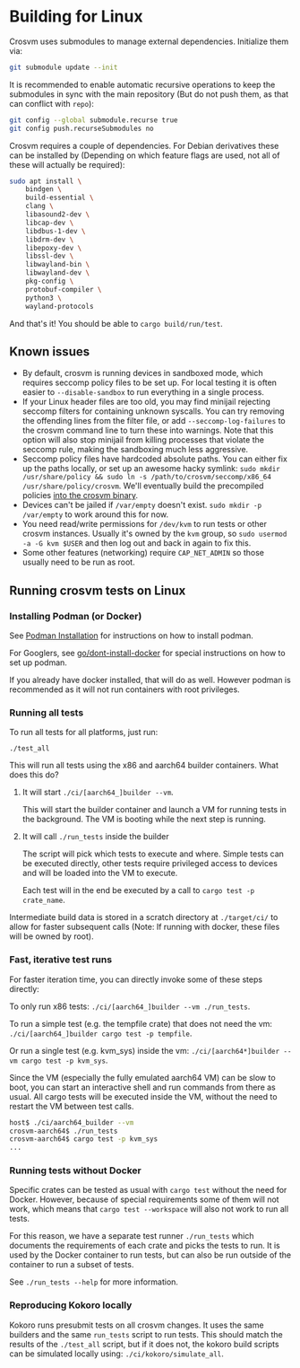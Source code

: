 # Building for Linux

Crosvm uses submodules to manage external dependencies. Initialize them via:

```sh
git submodule update --init
```

It is recommended to enable automatic recursive operations to keep the
submodules in sync with the main repository (But do not push them, as that can
conflict with `repo`):

```sh
git config --global submodule.recurse true
git config push.recurseSubmodules no
```

Crosvm requires a couple of dependencies. For Debian derivatives these can be
installed by (Depending on which feature flags are used, not all of these will
actually be required):

```sh
sudo apt install \
    bindgen \
    build-essential \
    clang \
    libasound2-dev \
    libcap-dev \
    libdbus-1-dev \
    libdrm-dev \
    libepoxy-dev \
    libssl-dev \
    libwayland-bin \
    libwayland-dev \
    pkg-config \
    protobuf-compiler \
    python3 \
    wayland-protocols
```

And that's it! You should be able to `cargo build/run/test`.

## Known issues

-   By default, crosvm is running devices in sandboxed mode, which requires
    seccomp policy files to be set up. For local testing it is often easier to
    `--disable-sandbox` to run everything in a single process.
-   If your Linux header files are too old, you may find minijail rejecting
    seccomp filters for containing unknown syscalls. You can try removing the
    offending lines from the filter file, or add `--seccomp-log-failures` to the
    crosvm command line to turn these into warnings. Note that this option will
    also stop minijail from killing processes that violate the seccomp rule,
    making the sandboxing much less aggressive.
-   Seccomp policy files have hardcoded absolute paths. You can either fix up
    the paths locally, or set up an awesome hacky symlink:
    `sudo mkdir /usr/share/policy && sudo ln -s /path/to/crosvm/seccomp/x86_64 /usr/share/policy/crosvm`.
    We'll eventually build the precompiled policies
    [into the crosvm binary](http://crbug.com/1052126).
-   Devices can't be jailed if `/var/empty` doesn't exist.
    `sudo mkdir -p /var/empty` to work around this for now.
-   You need read/write permissions for `/dev/kvm` to run tests or other crosvm
    instances. Usually it's owned by the `kvm` group, so
    `sudo usermod -a -G kvm $USER` and then log out and back in again to fix
    this.
-   Some other features (networking) require `CAP_NET_ADMIN` so those usually
    need to be run as root.

## Running crosvm tests on Linux

### Installing Podman (or Docker)

See [Podman Installation](https://podman.io/getting-started/installation) for
instructions on how to install podman.

For Googlers, see [go/dont-install-docker](http://go/dont-install-docker) for
special instructions on how to set up podman.

If you already have docker installed, that will do as well. However podman is
recommended as it will not run containers with root privileges.

### Running all tests

To run all tests for all platforms, just run:

```
./test_all
```

This will run all tests using the x86 and aarch64 builder containers. What does
this do?

1.  It will start `./ci/[aarch64_]builder --vm`.

    This will start the builder container and launch a VM for running tests in
    the background. The VM is booting while the next step is running.

2.  It will call `./run_tests` inside the builder

    The script will pick which tests to execute and where. Simple tests can be
    executed directly, other tests require privileged access to devices and will
    be loaded into the VM to execute.

    Each test will in the end be executed by a call to
    `cargo test -p crate_name`.

Intermediate build data is stored in a scratch directory at `./target/ci/` to
allow for faster subsequent calls (Note: If running with docker, these files
will be owned by root).

### Fast, iterative test runs

For faster iteration time, you can directly invoke some of these steps directly:

To only run x86 tests: `./ci/[aarch64_]builder --vm ./run_tests`.

To run a simple test (e.g. the tempfile crate) that does not need the vm:
`./ci/[aarch64_]builder cargo test -p tempfile`.

Or run a single test (e.g. kvm_sys) inside the vm:
`./ci/[aarch64*]builder --vm cargo test -p kvm_sys`.

Since the VM (especially the fully emulated aarch64 VM) can be slow to boot, you
can start an interactive shell and run commands from there as usual. All cargo
tests will be executed inside the VM, without the need to restart the VM between
test calls.

```sh
host$ ./ci/aarch64_builder --vm
crosvm-aarch64$ ./run_tests
crosvm-aarch64$ cargo test -p kvm_sys
...
```

### Running tests without Docker

Specific crates can be tested as usual with `cargo test` without the need for
Docker. However, because of special requirements some of them will not work,
which means that `cargo test --workspace` will also not work to run all tests.

For this reason, we have a separate test runner `./run_tests` which documents
the requirements of each crate and picks the tests to run. It is used by the
Docker container to run tests, but can also be run outside of the container to
run a subset of tests.

See `./run_tests --help` for more information.

### Reproducing Kokoro locally

Kokoro runs presubmit tests on all crosvm changes. It uses the same builders and
the same `run_tests` script to run tests. This should match the results of the
`./test_all` script, but if it does not, the kokoro build scripts can be
simulated locally using: `./ci/kokoro/simulate_all`.
